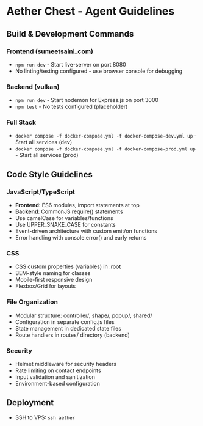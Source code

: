 # Aether Chest - Agent Guidelines

## Build & Development Commands

### Frontend (sumeetsaini_com)
- `npm run dev` - Start live-server on port 8080
- No linting/testing configured - use browser console for debugging

### Backend (vulkan) 
- `npm run dev` - Start nodemon for Express.js on port 3000
- `npm test` - No tests configured (placeholder)

### Full Stack
- `docker compose -f docker-compose.yml -f docker-compose-dev.yml up` - Start all services (dev)
- `docker compose -f docker-compose.yml -f docker-compose-prod.yml up` - Start all services (prod)

## Code Style Guidelines

### JavaScript/TypeScript
- **Frontend**: ES6 modules, import statements at top
- **Backend**: CommonJS require() statements
- Use camelCase for variables/functions
- Use UPPER_SNAKE_CASE for constants
- Event-driven architecture with custom emit/on functions
- Error handling with console.error() and early returns

### CSS
- CSS custom properties (variables) in :root
- BEM-style naming for classes
- Mobile-first responsive design
- Flexbox/Grid for layouts

### File Organization
- Modular structure: controller/, shape/, popup/, shared/
- Configuration in separate config.js files
- State management in dedicated state files
- Route handlers in routes/ directory (backend)

### Security
- Helmet middleware for security headers
- Rate limiting on contact endpoints
- Input validation and sanitization
- Environment-based configuration

## Deployment
- SSH to VPS: `ssh aether`